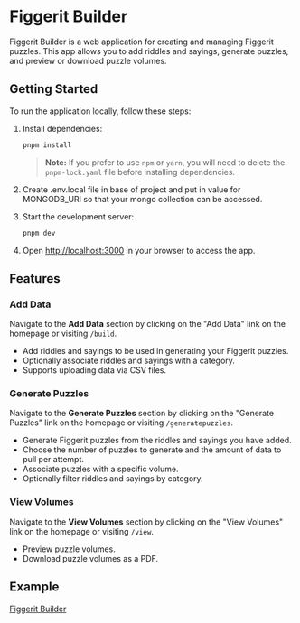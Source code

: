 # Figgerit Builder

Figgerit Builder is a web application for creating and managing Figgerit puzzles. This app allows you to add riddles and sayings, generate puzzles, and preview or download puzzle volumes.

## Getting Started

To run the application locally, follow these steps:

1. Install dependencies:

   ```bash
   pnpm install
   ```

   > **Note:** If you prefer to use `npm` or `yarn`, you will need to delete the `pnpm-lock.yaml` file before installing dependencies.

2. Create .env.local file in base of project and put in value for MONGODB_URI so that your mongo collection can be accessed.

3. Start the development server:

   ```bash
   pnpm dev
   ```

4. Open [http://localhost:3000](http://localhost:3000) in your browser to access the app.

## Features

### Add Data

Navigate to the **Add Data** section by clicking on the "Add Data" link on the homepage or visiting `/build`.

- Add riddles and sayings to be used in generating your Figgerit puzzles.
- Optionally associate riddles and sayings with a category.
- Supports uploading data via CSV files.

### Generate Puzzles

Navigate to the **Generate Puzzles** section by clicking on the "Generate Puzzles" link on the homepage or visiting `/generatepuzzles`.

- Generate Figgerit puzzles from the riddles and sayings you have added.
- Choose the number of puzzles to generate and the amount of data to pull per attempt.
- Associate puzzles with a specific volume.
- Optionally filter riddles and sayings by category.

### View Volumes

Navigate to the **View Volumes** section by clicking on the "View Volumes" link on the homepage or visiting `/view`.

- Preview puzzle volumes.
- Download puzzle volumes as a PDF.

## Example

[Figgerit Builder](https://figgerit-builder.vercel.app/)
